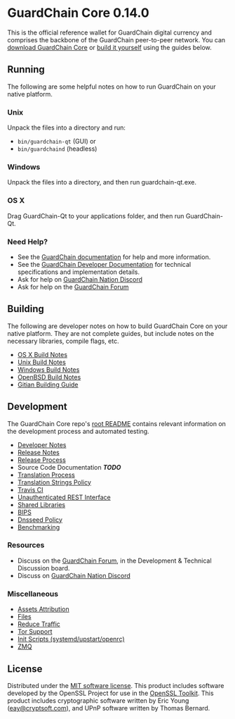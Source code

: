 GuardChain Core 0.14.0
=====================

This is the official reference wallet for GuardChain digital currency and comprises the backbone of the GuardChain peer-to-peer network. You can [download GuardChain Core](https://www.guardchain.org/downloads/) or [build it yourself](#building) using the guides below.

Running
---------------------
The following are some helpful notes on how to run GuardChain on your native platform.

### Unix

Unpack the files into a directory and run:

- `bin/guardchain-qt` (GUI) or
- `bin/guardchaind` (headless)

### Windows

Unpack the files into a directory, and then run guardchain-qt.exe.

### OS X

Drag GuardChain-Qt to your applications folder, and then run GuardChain-Qt.

### Need Help?

* See the [GuardChain documentation](https://docs.guardchain.org)
for help and more information.
* See the [GuardChain Developer Documentation](https://guardchain-docs.github.io/) 
for technical specifications and implementation details.
* Ask for help on [GuardChain Nation Discord](http://guardchainchat.org)
* Ask for help on the [GuardChain Forum](https://guardchain.org/forum)

Building
---------------------
The following are developer notes on how to build GuardChain Core on your native platform. They are not complete guides, but include notes on the necessary libraries, compile flags, etc.

- [OS X Build Notes](build-osx.md)
- [Unix Build Notes](build-unix.md)
- [Windows Build Notes](build-windows.md)
- [OpenBSD Build Notes](build-openbsd.md)
- [Gitian Building Guide](gitian-building.md)

Development
---------------------
The GuardChain Core repo's [root README](/README.md) contains relevant information on the development process and automated testing.

- [Developer Notes](developer-notes.md)
- [Release Notes](release-notes.md)
- [Release Process](release-process.md)
- Source Code Documentation ***TODO***
- [Translation Process](translation_process.md)
- [Translation Strings Policy](translation_strings_policy.md)
- [Travis CI](travis-ci.md)
- [Unauthenticated REST Interface](REST-interface.md)
- [Shared Libraries](shared-libraries.md)
- [BIPS](bips.md)
- [Dnsseed Policy](dnsseed-policy.md)
- [Benchmarking](benchmarking.md)

### Resources
* Discuss on the [GuardChain Forum](https://guardchain.org/forum), in the Development & Technical Discussion board.
* Discuss on [GuardChain Nation Discord](http://guardchainchat.org)

### Miscellaneous
- [Assets Attribution](assets-attribution.md)
- [Files](files.md)
- [Reduce Traffic](reduce-traffic.md)
- [Tor Support](tor.md)
- [Init Scripts (systemd/upstart/openrc)](init.md)
- [ZMQ](zmq.md)

License
---------------------
Distributed under the [MIT software license](/COPYING).
This product includes software developed by the OpenSSL Project for use in the [OpenSSL Toolkit](https://www.openssl.org/). This product includes
cryptographic software written by Eric Young ([eay@cryptsoft.com](mailto:eay@cryptsoft.com)), and UPnP software written by Thomas Bernard.

